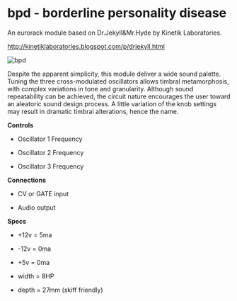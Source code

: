 # bpd - borderline personality disease

An eurorack module based on Dr.Jekyll&Mr.Hyde by Kinetik Laboratories.

http://kinetiklaboratories.blogspot.com/p/drjekyll.html

![bpd](Images/bpd.png)

Despite the apparent simplicity, this module deliver a wide sound palette.
Tuning the three cross-modulated oscillators allows timbral metamorphosis, with complex variations in tone and granularity.
Although sound repeatability can be achieved, the circuit nature encourages the user toward an aleatoric sound design process.
A little variation of the knob settings may result in dramatic timbral alterations, hence the name.   


**Controls**

- Oscillator 1 Frequency

- Oscillator 2 Frequency

- Oscillator 3 Frequency

**Connections**

- CV or GATE input

- Audio output

**Specs**

- +12v = 5ma

- -12v = 0ma

- +5v =  0ma

- width = 8HP

- depth = 27mm (skiff friendly)


